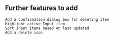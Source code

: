 ## Further features to add
    Add a confirmation dialog box for deleting item
    Highlight active Input item
    Sort input items based on last updated
    Add a delete icon
